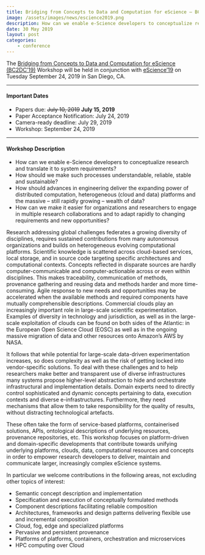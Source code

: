 ```yaml
---
title: Bridging from Concepts to Data and Computation for eScience — BC2DC’19 @eScience19
image: /assets/images/news/escience2019.png
description: How can we enable e-Science developers to conceptualize research and translate it to system requirements? How should we make such processes understandable, reliable, stable and sustainable? How should advances in engineering deliver the expanding power of distributed computation, heterogeneous (cloud and data) platforms and the massive – still rapidly growing – wealth of data? How can we make it easier for organizations and researchers to engage in multiple research collaborations and to adapt rapidly to changing requirements and new opportunities?
date: 30 May 2019
layout: post
categories:
    - conference
---
```


The <a href="https://bc2dc.github.io/" target="_blank">Bridging from Concepts to Data and Computation for eScience (BC2DC’19)</a> Workshop will be held in conjunction with <a href="https://escience2019.sdsc.edu/" target="_blank">eScience’19</a> on Tuesday September 24, 2019 in San Diego, CA.

---

#### Important Dates

- Papers due: ~~July 10, 2019~~ **July 15, 2019**
- Paper Acceptance Notification: July 24, 2019
- Camera-ready deadline: July 29, 2019
- Workshop: September 24, 2019

---

#### Workshop Description

- How can we enable e-Science developers to conceptualize research and translate it to system requirements?
- How should we make such processes understandable, reliable, stable and sustainable? 
- How should advances in engineering deliver the expanding power of distributed computation, heterogeneous (cloud and data) platforms and the massive – still rapidly growing – wealth of data?
- How can we make it easier for organizations and researchers to engage in multiple research collaborations and to adapt rapidly to changing requirements and new opportunities?

Research addressing global challenges federates a growing diversity of disciplines, requires sustained contributions from many autonomous organizations and builds on heterogeneous evolving computational platforms. Scientific knowledge is scattered across cloud-based services, local storage, and in source code targeting specific architectures and computational contexts. Concepts reflected in disparate sources are hardly computer-communicable and computer-actionable across or even within disciplines. This makes traceability, communication of methods, provenance gathering and reusing data and methods harder and more time-consuming. Agile response to new needs and opportunities may be accelerated when the available methods and required components have mutually comprehensible descriptions. Commercial clouds play an increasingly important role in large-scale scientific experimentation. Examples of diversity in technology and jurisdiction, as well as in the large-scale exploitation of clouds can be found on both sides of the Atlantic: in the European Open Science Cloud (EOSC) as well as in the ongoing massive migration of data and other resources onto Amazon’s AWS by NASA.

It follows that while potential for large-scale data-driven experimentation increases, so does complexity as well as the risk of getting locked into vendor-specific solutions. To deal with these challenges and to help researchers make better and transparent use of diverse infrastructures many systems propose higher-level abstraction to hide and orchestrate infrastructural and implementation details. Domain experts need to directly control sophisticated and dynamic concepts pertaining to data, execution contexts and diverse e-infrastructures. Furthermore, they need mechanisms that allow them to take responsibility for the quality of results, without distracting technological artefacts.

These often take the form of service-based platforms, containerised solutions, APIs, ontological descriptions of underlying resources, provenance repositories, etc. This workshop focuses on platform-driven and domain-specific developments that contribute towards unifying underlying platforms, clouds, data, computational resources and concepts in order to empower research developers to deliver, maintain and communicate larger, increasingly complex eScience systems.

In particular we welcome contributions in the following areas, not excluding other topics of interest:

- Semantic concept description and implementation 
- Specification and execution of conceptually formulated methods
- Component descriptions facilitating reliable composition
- Architectures, frameworks and design patterns delivering flexible use and incremental composition
- Cloud, fog, edge and specialized platforms
- Pervasive and persistent provenance 
- Platforms of platforms, containers, orchestration and microservices
- HPC computing over Cloud
